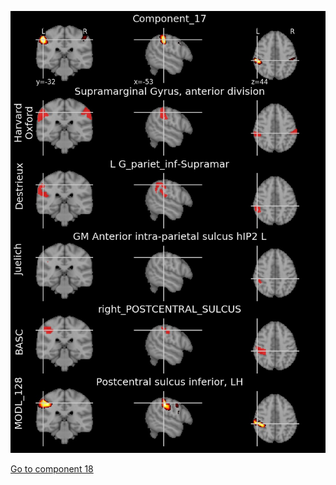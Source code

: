 


![17](preliminary/17.jpg "Component 17")

[Go to component 18](https://parietal-inria.github.io/MODL_atlas/512/18 "Component 18")